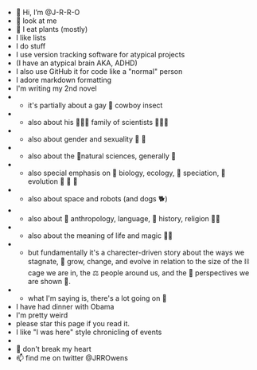 - 👋 Hi, I’m @J-R-R-O
- 👀 look at me
- 🌱 I eat plants (mostly)
- I like lists
- I do stuff
- I use version tracking software for atypical projects
- (I have an atypical brain AKA, ADHD)
- I also use GitHub it for code like a "normal" person
- I adore markdown formatting
- I'm writing my 2nd novel
-   - it's partially about a gay 🤠 cowboy insect
-   - also about his 👩‍👧‍👦 family of scientists 👨‍👩‍👧 
-   - also about gender and sexuality 🦚 🐙
-   - also about the  🔬natural sciences, generally 🦒
-   - also special emphasis on 🧬 biology, ecology, 🦎 speciation, 🦘 evolution 🐠 🐬 🐳  
-   - also about space and robots (and dogs 🐕)
-   - also about 🦧 anthropology, language, 🐎 history, religion 🧘‍♀️
-   - also about the meaning of life and magic 🧚‍♀️
-   - but fundamentally it's a charecter-driven story about the ways we stagnate, 🧫 grow, change, and evolve in relation to the size of the ⛓ cage we are in, the ⚖ people around us, and the 🔭 perspectives we are shown 📸.   
-   - what I'm saying is, there's a lot going on 🤹
- I have had dinner with Obama
- I'm pretty weird
- please star this page if you read it.  
- I like "I was here" style chronicling of events
- 
- 💞️ don't break my heart
- 📫 find me on twitter @JRROwens

<!---
J-R-R-O/J-R-R-O is a ✨ special ✨ repository because its `README.md` (this file) appears on your GitHub profile.
--->

